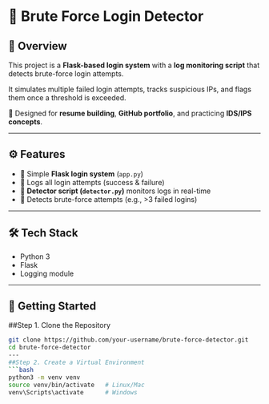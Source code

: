 # 🚨 Brute Force Login Detector

## 📌 Overview
This project is a **Flask-based login system** with a **log monitoring script** that detects brute-force login attempts.  

It simulates multiple failed login attempts, tracks suspicious IPs, and flags them once a threshold is exceeded.  

🔐 Designed for **resume building**, **GitHub portfolio**, and practicing **IDS/IPS concepts**.

---

## ⚙️ Features
- 🔑 Simple **Flask login system** (`app.py`)
- 📜 Logs all login attempts (success & failure)
- 👀 **Detector script (`detector.py`)** monitors logs in real-time
- 🚨 Detects brute-force attempts (e.g., >3 failed logins)

---

## 🛠️ Tech Stack
- Python 3
- Flask
- Logging module

---

## 🚀 Getting Started

##Step 1. Clone the Repository
```bash
git clone https://github.com/your-username/brute-force-detector.git
cd brute-force-detector
---
##Step 2. Create a Virtual Environment
```bash
python3 -m venv venv
source venv/bin/activate   # Linux/Mac
venv\Scripts\activate      # Windows


